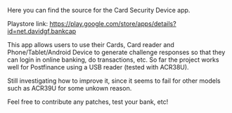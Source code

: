 Here you can find the source for the Card Security Device app.

Playstore link: https://play.google.com/store/apps/details?id=net.davidgf.bankcap

This app allows users to use their Cards, Card reader and Phone/Tablet/Android Device to
generate challenge responses so that they can login in online banking, do transactions, etc.
So far the project works well for Postfinance using a USB reader (tested with ACR38U).

Still investigating how to improve it, since it seems to fail for other models such as
ACR39U for some unkown reason.

Feel free to contribute any patches, test your bank, etc!
